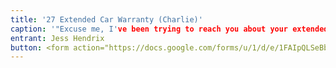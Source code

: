 ```yaml
---
title: '27 Extended Car Warranty (Charlie)'
caption: '"Excuse me, I've been trying to reach you about your extended car warranty." Charlie is a fulltime varmint catcher and accomplished stalker who moonlights as a window-to-window sales cat. Don't worry about contacting him. He will come to you-- wherever you are.'
entrant: Jess Hendrix
button: <form action="https://docs.google.com/forms/u/1/d/e/1FAIpQLSeBblQMqbBMeuApn2iPdutPu_wvMXp7h9YlIcRDEgHzWuKEQw/formResponse" method="post"><div class="form-element"></div><span>Votes</span><input type="text" name="entry.1491366046" required placeholder="$"></br><span>Email</span><input type="text" name="entry.882766101" required><button type="submit" name="button">Cast Votes</button></form>
---
```

